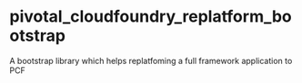# pivotal_cloudfoundry_replatform_bootstrap
A bootstrap library which helps replatfoming a full framework application to PCF
